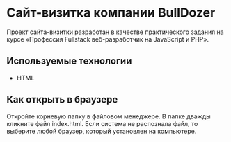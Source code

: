 # Сайт-визитка компании BullDozer

Проект сайта-визитки разработан в качестве практического задания на курсе «Профессия Fullstack веб-разработчик на JavaScript и PHP».

## Используемые технологии

* HTML

## Как открыть в браузере

Откройте корневую папку в файловом менеджере. В папке дважды кликните файл index.html. Если система не распознала файл, то выберите любой браузер, который установлен на компьютере.
